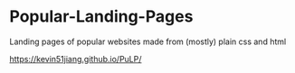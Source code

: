 # Popular-Landing-Pages
Landing pages of popular websites made from (mostly) plain css and html


https://kevin51jiang.github.io/PuLP/
